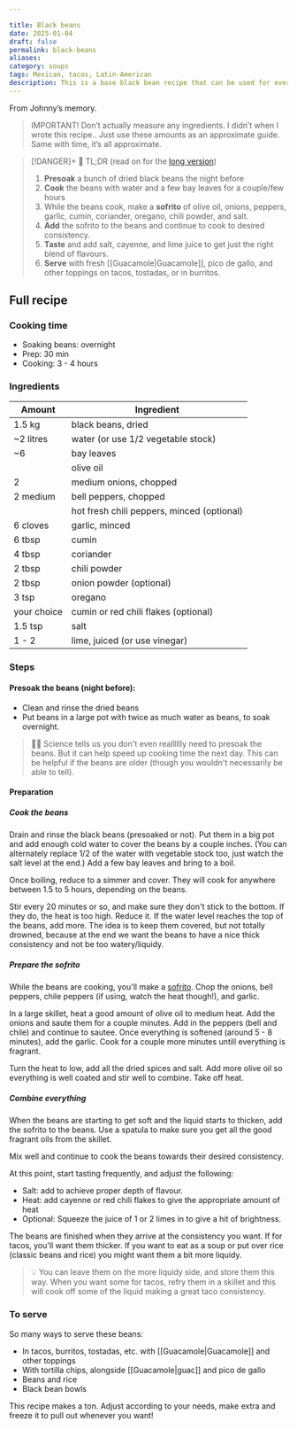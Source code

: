 ```yaml
---

title: Black beans
date: 2025-01-04
draft: false
permalink: black-beans
aliases: 
category: soups
tags: Mexican, tacos, Latin-American
description: This is a base black bean recipe that can be used for everything.
---
```

From Johnny’s memory.

> IMPORTANT! Don’t actually measure any ingredients. I didn’t when I wrote this recipe.. Just use these amounts as an approximate guide. Same with time, it’s all approximate.  

> [!DANGER]+ 🥱 TL;DR
> (read on for the [long version](#full-recipe))
> 1. **Presoak** a bunch of dried black beans the night before
> 2. **Cook** the beans with water and a few bay leaves for a couple/few hours
> 3. While the beans cook, make a **sofrito** of olive oil, onions, peppers, garlic, cumin, coriander, oregano, chili powder, and salt. 
> 4. **Add** the sofrito to the beans and continue to cook to desired consistency.
> 5. **Taste** and add salt, cayenne, and lime juice to get just the right blend of flavours.
> 6. **Serve** with fresh [[Guacamole|Guacamole]], pico de gallo, and other toppings on tacos, tostadas, or in burritos. 

## Full recipe
### Cooking time
- Soaking beans: overnight
- Prep: 30 min
- Cooking: 3 - 4 hours
### Ingredients

| Amount      | Ingredient                                 |
| ----------- | ------------------------------------------ |
| 1.5 kg      | black beans, dried                         |
| ~2 litres   | water (or use 1/2 vegetable stock)         |
| ~6          | bay leaves                                 |
|             | olive oil                                  |
| 2           | medium onions, chopped                     |
| 2 medium    | bell peppers, chopped                      |
|             | hot fresh chili peppers, minced (optional) |
| 6 cloves    | garlic, minced                             |
| 6 tbsp      | cumin                                      |
| 4 tbsp      | coriander                                  |
| 2 tbsp      | chili powder                               |
| 2 tbsp      | onion powder (optional)                    |
| 3 tsp       | oregano                                    |
| your choice | cumin or red chili flakes (optional)       |
| 1.5 tsp     | salt                                       |
| 1 - 2       | lime, juiced (or use vinegar)              |
### Steps

#### Presoak the beans (night before):

- Clean and rinse the dried beans
- Put beans in a large pot with twice as much water as beans, to soak overnight.

> 🧑‍🔬 Science tells us you don't even realllllly need to presoak the beans. But it can help speed up cooking time the next day. This can be helpful if the beans are older (though you wouldn't necessarily be able to tell).

#### Preparation

##### Cook the beans
Drain and rinse the black beans (presoaked or not). Put them in a big pot and add enough cold water to cover the beans by a couple inches. (You can alternately replace 1/2 of the water with vegetable stock too, just watch the salt level at the end.) Add a few bay leaves and bring to a boil. 

Once boiling, reduce to a simmer and cover. They will cook for anywhere between 1.5 to 5 hours, depending on the beans. 

Stir every 20 minutes or so, and make sure they don't stick to the bottom. If they do, the heat is too high. Reduce it. If the water level reaches the top of the beans, add more. The idea is to keep them covered, but not totally drowned, because at the end we want the beans to have a nice thick consistency and not be too watery/liquidy. 

##### Prepare the sofrito
While the beans are cooking, you'll make a [sofrito](https://en.wikipedia.org/wiki/Sofrito). Chop the onions, bell peppers, chile peppers (if using, watch the heat though!), and garlic. 

In a large skillet, heat a good amount of olive oil to medium heat. Add the onions and saute them for a couple minutes. Add in the peppers (bell and chile) and continue to sautee. Once everything is softened (around 5 - 8 minutes), add the garlic. Cook for a couple more minutes untill everything is fragrant. 

Turn the heat to low, add all the dried spices and salt. Add more olive oil so everything is well coated and stir well to combine. Take off heat. 

##### Combine everything

When the beans are starting to get soft and the liquid starts to thicken, add the sofrito to the beans. Use a spatula to make sure you get all the good fragrant oils from the skillet. 

Mix well and continue to cook the beans towards their desired consistency. 

At this point, start tasting frequently, and adjust the following: 
- Salt: add to achieve proper depth of flavour. 
- Heat: add cayenne or red chili flakes to give the appropriate amount of heat
- Optional: Squeeze the juice of 1 or 2 limes in to give a hit of brightness. 

The beans are finished when they arrive at the consistency you want. If for tacos, you'll want them thicker. If you want to eat as a soup or put over rice (classic beans and rice) you might want them a bit more liquidy. 

> 💡 You can leave them on the more liquidy side, and store them this way. When you want some for tacos, refry them in a skillet and this will cook off some of the liquid making a great taco consistency. 
### To serve

So many ways to serve these beans: 
- In tacos, burritos, tostadas, etc. with [[Guacamole|Guacamole]] and other toppings
- With tortilla chips, alongside [[Guacamole|guac]] and pico de gallo
- Beans and rice
- Black bean bowls

This recipe makes a ton. Adjust according to your needs, make extra and freeze it to pull out whenever you want! 


